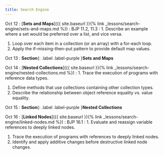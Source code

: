 ```yaml
---
title: Search Engine
---
```


Oct 12
: [**Sets and Maps**]({{ site.baseurl }}{% link _lessons/search-engine/sets-and-maps.md %})
  : BJP 11.2, 11.3
: 1. Describe an example where a set would be preferred over a list, and vice versa.
  1. Loop over each item in a collection (or an array) with a for-each loop.
  1. Apply the if-missing-then-put pattern to provide default map values.

Oct 13
: **Section**{: .label .label-purple }**Sets and Maps**

Oct 14
: [**Nested Collections**]({{ site.baseurl }}{% link _lessons/search-engine/nested-collections.md %})
: 1. Trace the execution of programs with reference data types.
  1. Define methods that use collections containing other collection types.
  1. Describe the relationship between object reference equality vs. value equality.

Oct 15
: **Section**{: .label .label-purple }**Nested Collections**

Oct 16
: [**Linked Nodes**]({{ site.baseurl }}{% link _lessons/search-engine/linked-nodes.md %})
  : BJP 16.1
: 1. Evaluate and reassign variable references to deeply linked nodes.
  1. Trace the execution of programs with references to deeply linked nodes.
  1. Identify and apply additive changes before destructive linked node changes.
